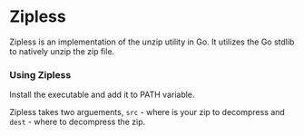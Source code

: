 # Zipless

Zipless is an implementation of the unzip utility in Go. It utilizes the Go stdlib to natively unzip the zip file.

### Using Zipless

Install the executable and add it to PATH variable.

Zipless takes two arguements, `src` - where is your zip to decompress and `dest` - where to decompress the zip.